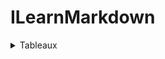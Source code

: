 # ILearnMarkdown


<details>
  <summary>
    Tableaux
</summary>
  
  Pour créer un tableau vous devez placer une ligne de tirets (`-`) sous la ligne d'entête et séparer les colonnes avec des `|`. Vous pouvez aussi préciser l'alignement en utilisant des `:`. 
  
  `| Aligné à gauche  | Centré          | Aligné à droite |`
  `| :--------------- |:---------------:| -----:|`
  `| Aligné à gauche  |   ce texte        |  Aligné à droite |`
  `| Aligné à gauche  | est             |   Aligné à droite |`
  `| Aligné à gauche  | centré          |    Aligné à droite |`
  
  | Aligné à gauche  | Centré          | Aligné à droite |
  | :--------------- |:---------------:| -----:|
  | Aligné à gauche  |   ce texte        |  Aligné à droite |
  | Aligné à gauche  | est             |   Aligné à droite |
  | Aligné à gauche  | centré          |    Aligné à droite |

</details>

 
